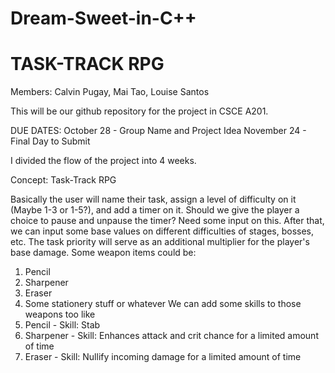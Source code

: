 # Dream-Sweet-in-C++
# TASK-TRACK RPG

Members: Calvin Pugay, Mai Tao, Louise Santos

This will be our github repository for the project in CSCE A201.

DUE DATES: 
  October 28 - Group Name and Project Idea
  November 24 - Final Day to Submit

I divided the flow of the project into 4 weeks.

Concept: Task-Track RPG

Basically the user will name their task, assign a level of difficulty on it (Maybe 1-3 or 1-5?), and add a timer on it.
Should we give the player a choice to pause and unpause the timer? Need some input on this.
After that, we can input some base values on different difficulties of stages, bosses, etc.
The task priority will serve as an additional multiplier for the player's base damage.
Some weapon items could be:
  1. Pencil
  2. Sharpener
  3. Eraser
  4. Some stationery stuff or whatever
We can add some skills to those weapons too like
  1. Pencil - Skill: Stab
  2. Sharpener - Skill: Enhances attack and crit chance for a limited amount of time
  3. Eraser - Skill: Nullify incoming damage for a limited amount of time

